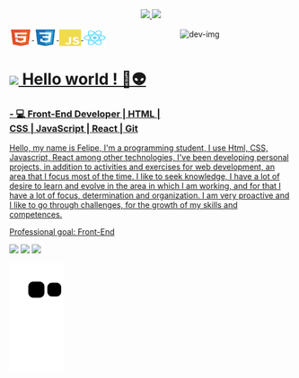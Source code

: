 
<div align="center">
  <a href="https://github.com/Felipe-Monte">
  <img height="160em" src="https://github-readme-stats.vercel.app/api?username=Felipe-Monte&show_icons=true&theme=dark&include_all_commits=true&count_private=true"/>
  <img height="160em" src="https://github-readme-stats.vercel.app/api/top-langs/?username=Felipe-Monte&layout=compact&langs_count=7&theme=dark"/>
</div>

<div style="display: inline_block"><br>
  <img align="center" alt="Felipe-HTML" height="30" width="40" src="https://raw.githubusercontent.com/devicons/devicon/master/icons/html5/html5-original.svg">
  <img align="center" alt="Felipe-CSS" height="30" width="40" src="https://raw.githubusercontent.com/devicons/devicon/master/icons/css3/css3-original.svg">
  <img align="center" alt="Felipe-Js" height="30" width="40" src="https://raw.githubusercontent.com/devicons/devicon/master/icons/javascript/javascript-plain.svg">
  <img align="center" alt="Felipe-react" height="30" width="40" src="https://raw.githubusercontent.com/devicons/devicon/master/icons/react/react-original.svg">
  <img align="right" alt="dev-img" height="160" width="200" src="https://cdn.dribbble.com/users/966681/screenshots/2896143/working.gif">
</div>

<h1><img src="https://raw.githubusercontent.com/kaueMarques/kaueMarques/master/hi.gif" height="30px"> Hello world ! 🖖👽</h1>
<h3>- 💻 Front-End Developer | HTML | CSS | JavaScript | React | Git </h3>

<p> Hello, my name is Felipe, I'm a programming student, I use Html, CSS, Javascript, React among other technologies, I've been developing personal projects, in addition to activities and exercises for web development, an area that I focus most of the time. I like to seek knowledge, I have a lot of desire to learn and evolve in the area in which I am working, and for that I have a lot of focus, determination and organization. I am very proactive and I like to go through challenges, for the growth of my skills and competences.
  
Professional goal: Front-End </p>

<div>
 <a href="https://www.facebook.com/carlosfelipemonte.felipe" target="_blank"><img src="https://img.shields.io/badge/Facebook-1877F2?style=for-the-badge&logo=facebook&logoColor=white" target="_blank"></a>
  <a href="https://www.instagram.com/felipe_mmonte/" target="_blank"><img src="https://img.shields.io/badge/-Instagram-%23E4405F?style=for-the-badge&logo=instagram&logoColor=white" target="_blank"></a>
  <a href="https://api.whatsapp.com/send?phone=5584998431693" target="_blank"><img src="https://img.shields.io/badge/WhatsApp-25D366?style=for-the-badge&logo=whatsapp&logoColor=white" target="_blank"></a>
</div>
  
  ![Snake animation](https://github.com/Felipe-Monte/Felipe-Monte/blob/output/github-contribution-grid-snake.svg)
</div>

  
